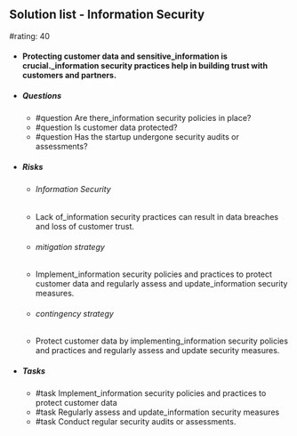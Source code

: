 ## Solution list - Information Security
#rating: 40
- #### Protecting customer data and sensitive_information is crucial._information security practices help in building trust with customers and partners.
- ##### Questions
  - #question Are there_information security policies in place?
  - #question Is customer data protected?
  - #question Has the startup undergone security audits or assessments?
- ##### Risks

  - ###### Information Security
  - Lack of_information security practices can result in data breaches and loss of customer trust.
  - ###### mitigation strategy
  - Implement_information security policies and practices to protect customer data and regularly assess and update_information security measures.
  - ###### contingency strategy
  - Protect customer data by implementing_information security policies and practices and regularly assess and update security measures.
- ##### Tasks
  - #task Implement_information security policies and practices to protect customer data
  - #task  Regularly assess and update_information security measures
  - #task  Conduct regular security audits or assessments.


